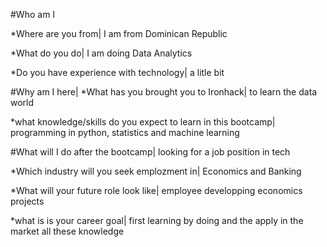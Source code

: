 #Who am I

*Where are you from|
I am from Dominican Republic

*What do you do|
I am doing Data Analytics

*Do you have experience with technology|
a litle bit

#Why am I here|
*What has you brought you to Ironhack|
to learn the data world

*what knowledge/skills do you expect to learn in this bootcamp|
programming in python, statistics and machine learning

#What will I do after the bootcamp|
looking for a job position in tech

*Which industry will you seek emplozment in|
Economics and Banking

*What will your future role look like|
employee developping economics projects

*what is is your career goal|
first learning by doing and the apply in the market all these knowledge
